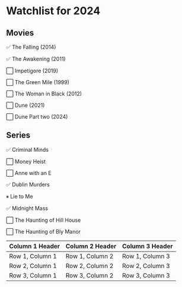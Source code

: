 # Watchlist for 2024

## Movies

&#x2705; The Falling (2014)

&#x2705; The Awakening (2011)

&#x2B1C; Impetigore (2019)

&#x2B1C; The Green Mile (1999)

&#x2B1C; The Woman in Black (2012)

&#x2B1C; Dune (2021)

&#x2B1C; Dune Part two (2024)

## Series

&#x2705; Criminal Minds

&#x2B1C; Money Heist

&#x2B1C; Anne with an E

&#x2705; Dublin Murders 

&#x23F8; Lie to Me

&#x2705; Midnight Mass

&#x2B1C; The Haunting of Hill House

&#x2B1C; The Haunting of Bly Manor

| Column 1 Header | Column 2 Header | Column 3 Header |
|-----------------|-----------------|-----------------|
| Row 1, Column 1 | Row 1, Column 2 | Row 1, Column 3 |
| Row 2, Column 1 | Row 2, Column 2 | Row 2, Column 3 |
| Row 3, Column 1 | Row 3, Column 2 | Row 3, Column 3 |
